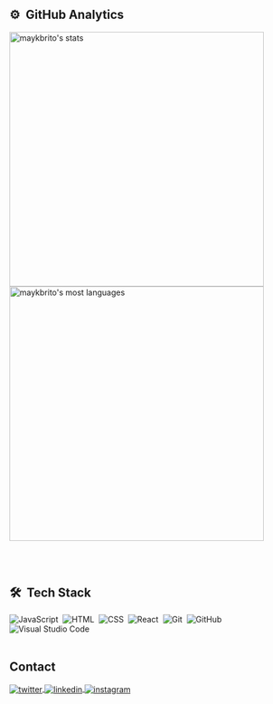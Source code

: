 ## ⚙️ &nbsp;GitHub Analytics

<p align="left">
<img width="450em" src="https://github-readme-stats.vercel.app/api?username=oducoelho&show_icons=true&theme=vision-friendly-dark" alt="maykbrito's stats"/>
<img width="450em" src="https://github-readme-stats.vercel.app/api/top-langs/?username=oducoelho&layout=compact&theme=vision-friendly-dark" alt="maykbrito's most languages"/>
</p>

<br><br>
## 🛠 &nbsp;Tech Stack

![JavaScript](https://img.shields.io/badge/-JavaScript-05122A?style=flat&logo=javascript)&nbsp;
![HTML](https://img.shields.io/badge/-HTML-05122A?style=flat&logo=HTML5)&nbsp;
![CSS](https://img.shields.io/badge/-CSS-05122A?style=flat&logo=CSS3&logoColor=1572B6)&nbsp;
![React](https://img.shields.io/badge/-React-05122A?style=flat&logo=react)&nbsp;
![Git](https://img.shields.io/badge/-Git-05122A?style=flat&logo=git)&nbsp;
![GitHub](https://img.shields.io/badge/-GitHub-05122A?style=flat&logo=github)&nbsp;
![Visual Studio Code](https://img.shields.io/badge/-Visual%20Studio%20Code-05122A?style=flat&logo=visual-studio-code&logoColor=007ACC)&nbsp;
<br><br>
## Contact
<p>
<a href="https://twitter.com/du_coelho2" target="_blank">
  <img align="center" src="https://img.shields.io/badge/-du_coelho2-05122A?style=flat&logo=twitter" alt="twitter"/>  
</a>
<a href="https://www.linkedin.com/in/eduardo-coelho-568226207/" target="_blank">
  <img align="center" src="https://img.shields.io/badge/-Eduardo Coelho-05122A?style=flat&logo=linkedin" alt="linkedin"/>
</a>
<a href="https://instagram.com/oducoelho" target="_blank">
 <img align="center" src="https://img.shields.io/badge/-oducoelho-05122A?style=flat&logo=instagram" alt="instagram"/>
</a>
</p>
